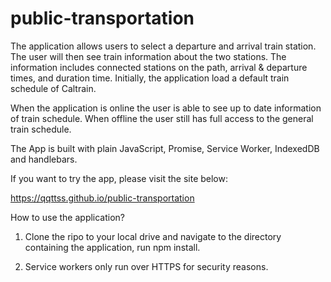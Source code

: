 # public-transportation

The application allows users to select a departure and arrival train station. The user will then see train information about the two stations. The information includes connected stations on the path, arrival & departure times, and duration time. Initially, the application load a default train schedule of Caltrain.   

When the application is online the user is able to see up to date information of train schedule. When offline the user still has full access to the general train schedule.

The App is built with plain JavaScript, Promise, Service Worker, IndexedDB and handlebars.

If you want to try the app, please visit the site below:

https://qqttss.github.io/public-transportation

How to use the application?

1) Clone the ripo to your local drive and navigate to the directory containing the application, run npm install.

2) Service workers only run over HTTPS for security reasons.
